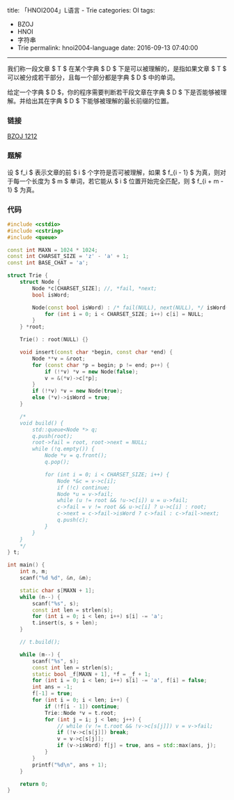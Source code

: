 title: 「HNOI2004」L语言 - Trie
categories: OI
tags: 
  - BZOJ
  - HNOI
  - 字符串
  - Trie
permalink: hnoi2004-language
date: 2016-09-13 07:40:00
---

我们称一段文章 $ T $ 在某个字典 $ D $ 下是可以被理解的，是指如果文章 $ T $ 可以被分成若干部分，且每一个部分都是字典 $ D $ 中的单词。

给定一个字典 $ D $，你的程序需要判断若干段文章在字典 $ D $ 下是否能够被理解。并给出其在字典 $ D $ 下能够被理解的最长前缀的位置。

<!-- more -->

### 链接
[BZOJ 1212](http://www.lydsy.com/JudgeOnline/problem.php?id=1212)

### 题解
设 $ f_i $ 表示文章的前 $ i $ 个字符是否可被理解，如果 $ f_{i - 1} $ 为真，则对于每一个长度为 $ m $ 单词，若它能从 $ i $ 位置开始完全匹配，则 $ f_{i + m - 1} $ 为真。

### 代码
```c++
#include <cstdio>
#include <cstring>
#include <queue>

const int MAXN = 1024 * 1024;
const int CHARSET_SIZE = 'z' - 'a' + 1;
const int BASE_CHAT = 'a';

struct Trie {
	struct Node {
		Node *c[CHARSET_SIZE]; //, *fail, *next;
		bool isWord;

		Node(const bool isWord) : /* fail(NULL), next(NULL), */ isWord(isWord) {
			for (int i = 0; i < CHARSET_SIZE; i++) c[i] = NULL;
		}
	} *root;

	Trie() : root(NULL) {}

	void insert(const char *begin, const char *end) {
		Node **v = &root;
		for (const char *p = begin; p != end; p++) {
			if (!*v) *v = new Node(false);
			v = &(*v)->c[*p];
		}
		if (!*v) *v = new Node(true);
		else (*v)->isWord = true;
	}

	/*
	void build() {
		std::queue<Node *> q;
		q.push(root);
		root->fail = root, root->next = NULL;
		while (!q.empty()) {
			Node *v = q.front();
			q.pop();

			for (int i = 0; i < CHARSET_SIZE; i++) {
				Node *&c = v->c[i];
				if (!c) continue;
				Node *u = v->fail;
				while (u != root && !u->c[i]) u = u->fail;
				c->fail = v != root && u->c[i] ? u->c[i] : root;
				c->next = c->fail->isWord ? c->fail : c->fail->next;
				q.push(c);
			}
		}
	}
	*/
} t;

int main() {
	int n, m;
	scanf("%d %d", &n, &m);

	static char s[MAXN + 1];
	while (n--) {
		scanf("%s", s);
		const int len = strlen(s);
		for (int i = 0; i < len; i++) s[i] -= 'a';
		t.insert(s, s + len);
	}

	// t.build();

	while (m--) {
		scanf("%s", s);
		const int len = strlen(s);
		static bool _f[MAXN + 1], *f = _f + 1;
		for (int i = 0; i < len; i++) s[i] -= 'a', f[i] = false;
		int ans = -1;
		f[-1] = true;
		for (int i = 0; i < len; i++) {
			if (!f[i - 1]) continue;
			Trie::Node *v = t.root;
			for (int j = i; j < len; j++) {
				// while (v != t.root && !v->c[s[j]]) v = v->fail;
				if (!v->c[s[j]]) break;
				v = v->c[s[j]];
				if (v->isWord) f[j] = true, ans = std::max(ans, j);
			}
		}
		printf("%d\n", ans + 1);
	}

	return 0;
}
```